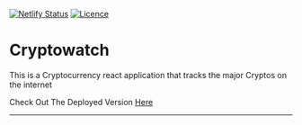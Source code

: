  [![Netlify Status](https://api.netlify.com/api/v1/badges/0b60491f-0c03-418f-8fab-2950866b9ec7/deploy-status)](https://app.netlify.com/sites/react-coin-site/deploys)  [![Licence](https://img.shields.io/github/license/orama254/Cryptowatch?style=flat-square)](https://img.shields.io/github/license/orama254/Cryptowatch?style=flat-square)

# Cryptowatch
 This is a Cryptocurrency react application that tracks the major Cryptos on the internet 
 
 Check Out The Deployed Version [Here](https://react-coin-site.netlify.com/)
 
 
***
